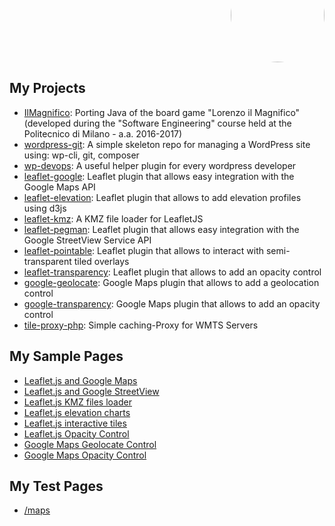 <p align="right" style="margin-top: -70px; text-align: right;">
  <a href="https://github.com/Raruto">
    <img style="border-radius:50%;" src="https://avatars.githubusercontent.com/u/9614886?s=400" height="150" />
  </a>
</p>
<p align="center" style="display:none;">
  <a href="https://raruto.github.io/">View at raruto.github.io</a>
 </p>

## My Projects
- [IlMagnifico](https://raruto.github.io/IlMagnifico): Porting Java of the board game "Lorenzo il Magnifico" (developed during the "Software Engineering" course held at the Politecnico di Milano - a.a. 2016-2017)
- [wordpress-git](https://raruto.github.io/wordpress-git): A simple skeleton repo for managing a WordPress site using: wp-cli, git, composer
- [wp-devops](https://raruto.github.io/wp-devops): A useful helper plugin for every wordpress developer
- [leaflet-google](https://raruto.github.io/leaflet-google): Leaflet plugin that allows easy integration with the Google Maps API
- [leaflet-elevation](https://raruto.github.io/leaflet-elevation): Leaflet plugin that allows to add elevation profiles using d3js
- [leaflet-kmz](https://raruto.github.io/leaflet-kmz): A KMZ file loader for LeafletJS
- [leaflet-pegman](https://raruto.github.io/leaflet-pegman): Leaflet plugin that allows easy integration with the Google StreetView Service API
- [leaflet-pointable](https://raruto.github.io/leaflet-pointable): Leaflet plugin that allows to interact with semi-transparent tiled overlays
- [leaflet-transparency](https://raruto.github.io/leaflet-transparency): Leaflet plugin that allows to add an opacity control
- [google-geolocate](https://raruto.github.io/google-geolocate): Google Maps plugin that allows to add a geolocation control
- [google-transparency](https://raruto.github.io/google-transparency): Google Maps plugin that allows to add an opacity control
- [tile-proxy-php](https://raruto.github.io/tile-proxy-php): Simple caching-Proxy for WMTS Servers

## My Sample Pages
- [Leaflet.js and Google Maps](/examples/leaflet-google/leaflet-google.html)
- [Leaflet.js and Google StreetView](/examples/leaflet-pegman/leaflet-pegman-lazyLoading.html)
- [Leaflet.js KMZ files loader](/examples/leaflet-kmz/leaflet-kmz.html)
- [Leaflet.js elevation charts](/examples/leaflet-elevation/leaflet-elevation_hoverable-tracks.html)
- [Leaflet.js interactive tiles](/examples/leaflet-pointable/leaflet-pointable.html)
- [Leaflet.js Opacity Control](/examples/leaflet-transparency/leaflet-transparency.html)
- [Google Maps Geolocate Control](/examples/google-geolocate/google-geolocate.html)
- [Google Maps Opacity Control](/examples/google-transparency/google-transparency.html)

## My Test Pages
- [/maps](/maps)
